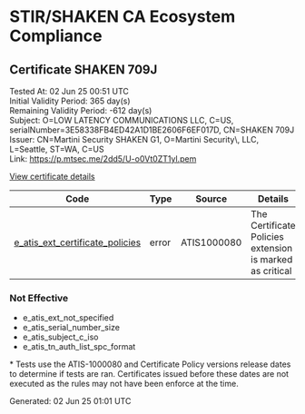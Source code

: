 # STIR/SHAKEN CA Ecosystem Compliance

## Certificate SHAKEN 709J

Tested At: 02 Jun 25 00:51 UTC\
Initial Validity Period: 365 day(s)\
Remaining Validity Period: -612 day(s)\
Subject: O=LOW LATENCY COMMUNICATIONS LLC, C=US, serialNumber=3E58338FB4ED42A1D1BE2606F6EF017D, CN=SHAKEN 709J\
Issuer: CN=Martini Security SHAKEN G1, O=Martini Security\\, LLC, L=Seattle, ST=WA, C=US\
Link: https://p.mtsec.me/2dd5/U-o0Vt0ZT1yl.pem

[View certificate details](https://x509.io/?cert=MIICyDCCAm%2BgAwIBAgIUU%2Bo0Vt0ZT1ylUFNWcqxdWAMSgpEwCgYIKoZIzj0EAwIwcTELMAkGA1UEBhMCVVMxCzAJBgNVBAgTAldBMRAwDgYDVQQHEwdTZWF0dGxlMR4wHAYDVQQKExVNYXJ0aW5pIFNlY3VyaXR5LCBMTEMxIzAhBgNVBAMTGk1hcnRpbmkgU2VjdXJpdHkgU0hBS0VOIEcxMB4XDTIyMDkyODE4MTkxM1oXDTIzMDkyODE3NDUwM1owdzEUMBIGA1UEAxMLU0hBS0VOIDcwOUoxKTAnBgNVBAUTIDNFNTgzMzhGQjRFRDQyQTFEMUJFMjYwNkY2RUYwMTdEMQswCQYDVQQGEwJVUzEnMCUGA1UEChMeTE9XIExBVEVOQ1kgQ09NTVVOSUNBVElPTlMgTExDMFkwEwYHKoZIzj0CAQYIKoZIzj0DAQcDQgAEUgYR%2F3M560ILWdq61orLdHAvuK7t5n5INfPw2JnVjDPOc%2Be5NYpZRpLIKKPio3K%2Bq4G7wRLK1vxEO4buBK6dfqOB3jCB2zAOBgNVHQ8BAf8EBAMCB4AwDAYDVR0TAQH%2FBAIwADAdBgNVHQ4EFgQUZy5ULCf9U5QZxeHMjse6gPGt7FAwHwYDVR0jBBgwFoAULdXLUAlTTJEkfyOxqeUlhziWSYIwRwYDVR0fBEAwPjA8oDqgOIY2aHR0cHM6Ly9hdXRoZW50aWNhdGUtYXBpLmljb25lY3Rpdi5jb20vZG93bmxvYWQvdjEvY3JsMBYGCCsGAQUFBwEaBAowCKAGFgQ3MDlKMBoGA1UdIAEB%2FwQQMA4wDAYKYIZIAYb%2FCQEBAzAKBggqhkjOPQQDAgNHADBEAiBjza1soN2vG25vu04p6Dz7hwdKtn8Ym5m%2BBT6zhvr5mAIgczOHXE689B8g2XySAWYlQLsMzrl4wyi52Mv3L96A4EU%3D)

| Code | Type | Source | Details |
|------|------|--------|---------|
| [e_atis_ext_certificate_policies](../../ISSUES/e_atis_ext_certificate_policies/README.md) | error | ATIS1000080 | The Certificate Policies extension is marked as critical |

### Not Effective

- e_atis_ext_not_specified
- e_atis_serial_number_size
- e_atis_subject_c_iso
- e_atis_tn_auth_list_spc_format

\* Tests use the ATIS-1000080 and Certificate Policy versions release dates to determine if tests are ran. Certificates issued before these dates are not executed as the rules may not have been enforce at the time.


Generated: 02 Jun 25 01:01 UTC